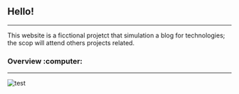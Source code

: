 <h2> Hello! </h2>
<hr>

<p>This website is a ficctional projetct that simulation a blog for technologies; the scop will attend others projects related.</p>

<h3> Overview :computer: </h3>
<hr>

![test](https://user-images.githubusercontent.com/72168914/103179741-d1988180-486d-11eb-9aec-f75e1228b85d.gif)

